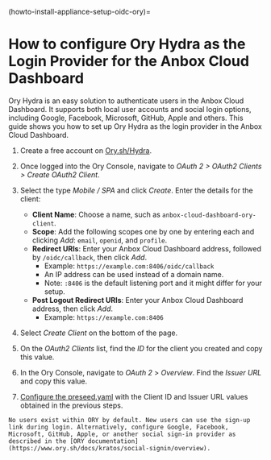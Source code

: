 (howto-install-appliance-setup-oidc-ory)=
# How to configure Ory Hydra as the Login Provider for the Anbox Cloud Dashboard

Ory Hydra is an easy solution to authenticate users in the Anbox Cloud Dashboard. It supports both local user accounts and social login options, including Google, Facebook, Microsoft, GitHub, Apple and others. This guide shows you how to set up Ory Hydra as the login provider in the Anbox Cloud Dashboard.

1. Create a free account on [Ory.sh/Hydra](https://www.ory.sh/hydra/).

1. Once logged into the Ory Console, navigate to *OAuth 2 > OAuth2 Clients > Create OAuth2 Client*.

1. Select the type *Mobile / SPA* and click *Create*. Enter the details for the client:
   - **Client Name**: Choose a name, such as `anbox-cloud-dashboard-ory-client`.
   - **Scope**: Add the following scopes one by one by entering each and clicking *Add*: `email`, `openid`, and `profile`.
   - **Redirect URIs**: Enter your Anbox Cloud Dashboard address, followed by `/oidc/callback`, then click *Add*.
      - Example: `https://example.com:8406/oidc/callback`
      - An IP address can be used instead of a domain name.
      - Note: `:8406` is the default listening port and it might differ for your setup.
   - **Post Logout Redirect URIs**: Enter your Anbox Cloud Dashboard address, then click *Add*.
      - Example: `https://example.com:8406`

1. Select *Create Client* on the bottom of the page.

1. On the *OAuth2 Clients* list, find the *ID* for the client you created and copy this value.

1. In the Ory Console, navigate to *OAuth 2* > *Overview*. Find the *Issuer URL* and copy this value.

1. [Configure the preseed.yaml](/howto/install-appliance/setup-oidc/configure-oidc.md) with the Client ID and Issuer URL values obtained in the previous steps. 

```{important}
No users exist within ORY by default. New users can use the sign-up link during login. Alternatively, configure Google, Facebook, Microsoft, GitHub, Apple, or another social sign-in provider as described in the [ORY documentation](https://www.ory.sh/docs/kratos/social-signin/overview).
```